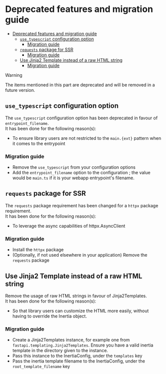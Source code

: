 # Deprecated features and migration guide

- [Deprecated features and migration guide](#deprecated-features-and-migration-guide)
  - [`use_typescript` configuration option](#use_typescript-configuration-option)
    - [Migration guide](#migration-guide)
  - [`requests` package for SSR](#requests-package-for-ssr)
    - [Migration guide](#migration-guide-1)
  - [Use Jinja2 Template instead of a raw HTML string](#use-jinja2-template-instead-of-a-raw-html-string)
    - [Migration guide](#migration-guide-2)

> [!WARNING]  
> The items mentioned in this part are deprecated and will be removed in a future version.

## `use_typescript` configuration option

The `use_typescript` configuration option has been deprecated in favour of `entrypoint_filename`.  
It has been done for the following reason(s):

- To ensure library users are not restricted to the `main.{ext}` pattern when it comes to the entrypoint

### Migration guide

- Remove the `use_typescript` from your configuration options
- Add the `entrypoint_filename` option to the configuration ; the value would be `main.ts` if it is your webapp entrypoint's filename.

## `requests` package for SSR

The `requests` package requirement has been changed for a `httpx` package requirement.  
It has been done for the following reason(s):

- To leverage the async capabilities of httpx.AsyncClient

### Migration guide

- Install the `httpx` package
- (Optionally, if not used elsewhere in your application) Remove the `requests` package

## Use Jinja2 Template instead of a raw HTML string

Remove the usage of raw HTML strings in favour of Jinja2Templates.  
It has been done for the following reason(s):

- So that library users can customize the HTML more easily, without having to override the Inertia object.

### Migration guide

- Create a Jinja2Templates instance, for example one from `fastapi.templating.Jinja2Templates`. Ensure you have a valid inertia template in the directory given to the instance.
- Pass this instance to the InertiaConfig, under the `templates` key
- Pass the inertia template filename to the InertiaConfig, under the `root_template_filename` key
